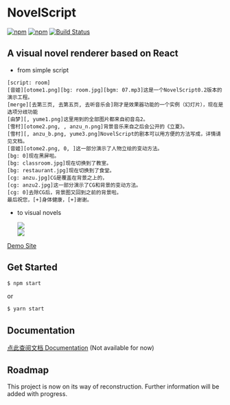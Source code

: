 # NovelScript
[![npm](https://img.shields.io/npm/v/novelscript.svg)](https://www.npmjs.com/package/novelscript) [![npm](https://img.shields.io/npm/l/novelscript.svg)]() [![Build Status](https://travis-ci.org/yinyanfr/NovelScript.svg?branch=master)](https://travis-ci.org/yinyanfr/NovelScript)

## A visual novel renderer based on React

- from simple script
```
[script: room]
[音姬][otome1.png][bg: room.jpg][bgm: 07.mp3]这是一个NovelScript0.2版本的演示工程。
[merge][去第三页, 去第五页, 去听音乐会]刚才是效果器功能的一个实例（幻灯片），现在是选项分歧功能
[由梦][, yume1.png]这里用到的全部图片都来自初音岛2。
[雪村][otome2.png, , anzu_n.png]背景音乐来自之后会公开的《立夏》。
[雪村][, anzu_b.png, yume3.png]NovelScript的剧本可以用方便的方法写成，详情请见文档。
[音姬][otome2.png, 0, ]这一部分演示了人物立绘的变动方法。
[bg: 0]现在黑屏啦。
[bg: classroom.jpg]现在切换到了教室。
[bg: restaurant.jpg]现在切换到了食堂。
[cg: anzu.jpg]CG是覆盖在背景之上的，
[cg: anzu2.jpg]这一部分演示了CG和背景的变动方法。
[cg: 0]去除CG后，背景图又回到之前的背景啦。
最后祝您，[+]身体健康，[+]谢谢。
```
- to visual novels

  <img src="http://gal.yinyan.fr/demo/hina/new42.png" />
  <br />
  <img src="http://gal.yinyan.fr/demo/hane/hane.jpg" />

<a href="http://gal.yinyan.fr/demo/hane/">Demo Site</a>

## Get Started
```bash
$ npm start
```
or
```bash
$ yarn start
```

## Documentation

<a href="https://github.com/yinyanfr/NovelScript/tree/master/doc">点此查阅文档 Documentation</a> (Not available for now)

## Roadmap

This project is now on its way of reconstruction. Further information will be added with progress.
